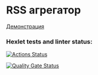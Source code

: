 # RSS агрегатор

[Демонстрация](https://frontend-project-11-delta-eight.vercel.app/)

### Hexlet tests and linter status:

[![Actions Status](https://github.com/v-semyashkina/frontend-project-11/actions/workflows/hexlet-check.yml/badge.svg)](https://github.com/v-semyashkina/frontend-project-11/actions)

[![Quality Gate Status](https://sonarcloud.io/api/project_badges/measure?project=v-semyashkina_frontend-project-11&metric=alert_status)](https://sonarcloud.io/summary/new_code?id=v-semyashkina_frontend-project-11)
